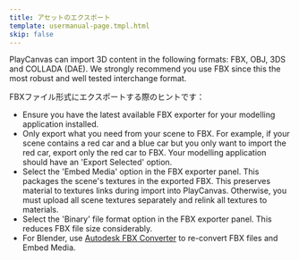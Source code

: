 ```yaml
---
title: アセットのエクスポート
template: usermanual-page.tmpl.html
skip: false
---
```


PlayCanvas can import 3D content in the following formats: FBX, OBJ, 3DS and COLLADA (DAE). We strongly recommend you use FBX since this the most robust and well tested interchange format.

FBXファイル形式にエクスポートする際のヒントです：

* Ensure you have the latest available FBX exporter for your modelling application installed.
* Only export what you need from your scene to FBX. For example, if your scene contains a red car and a blue car but you only want to import the red car, export only the red car to FBX. Your modelling application should have an 'Export Selected' option.
* Select the 'Embed Media' option in the FBX exporter panel. This packages the scene's textures in the exported FBX. This preserves material to textures links during import into PlayCanvas. Otherwise, you must upload all scene textures separately and relink all textures to materials.
* Select the 'Binary' file format option in the FBX exporter panel. This reduces FBX file size considerably.
* For Blender, use [Autodesk FBX Converter][1] to re-convert FBX files and Embed Media.

[1]: http://usa.autodesk.com/adsk/servlet/pc/item?siteID=123112&id=22694909

